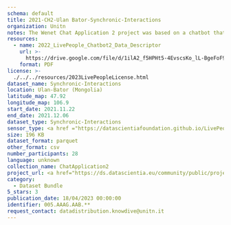 ```yaml
---
schema: default
title: 2021-CH2-Ulan Bator-Synchronic-Interactions
organization: Unitn
notes: The Wenet Chat Application 2 project was based on a chatbot that interacted with university students in Italy, Denmark, Paraguay, the United Kingdom, and Mongolia. It was conducted from December 2021 till early 2022 to verify the diversity among students based on social practices. This project builds on the Wenet Chat Application Pilot I project. It was a European Union WeNet Horizon 2020-funded project with the overall goal of developing a diversity-aware, machine-mediated paradigm for social interactions. Data was collected with a Telegram Chatbot called Ask4help and the i-Log Application. Some of the data collected included the respondent's career information (department, study course, study year,) and demographics (age, gender). Questions were sent on the Telegram App and user answers were recorded, the i-Log App recorded sensor data (such as location, accelerometer) from the user device. This data was collected in three phases, the first phase entailed interacting with the Telegram Chatbot, and sensor data was also collected during this phase. The second phase involved respondents answering a questionnaire, and in the third phase, they participated in a focus group to provide feedback. 
resources:
  - name: 2022_LivePeople_Chatbot2_Data_Descriptor
    url: >-
      https://drive.google.com/file/d/1ilA2_f5HPHt5-4EvscsKo_lL-BgeFoF9/view?usp=sharing
    format: PDF
license: >-
  ./../../resources/2023LivePeopleLicense.html
dataset_name: Synchronic-Interactions
location: Ulan-Bator (Mongolia)
latitude_map: 47.92
longitude_map: 106.9
start_date: 2021.11.22
end_date: 2021.12.06
dataset_type: Synchronic-Interactions
sensor_type: <a href ="https://datascientiafoundation.github.io/LivePeople/datasets/2021-CH2-Ulan%20Bator-Questionnaire%20Exit%20Survey/">Exit survey </a>
size: 196 KB
dataset_format: parquet
other_format: csv
number_participants: 28
language: unknown
collection_name: ChatApplication2
project_url: <a href="https://ds.datascientia.eu/community/public/projects/4e384637-2aa1-455a-b1c4-e0d927e9306b">https://ds.datascientia.eu/community/public/projects/4e384637-2aa1-455a-b1c4-e0d927e9306b</a>
category:
  - Dataset Bundle
5_stars: 3
publication_date: 18/04/2023 00:00:00
identifier: 005.AAAG.AAB.**
request_contact: datadistribution.knowdive@unitn.it
---
```

